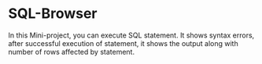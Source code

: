 # SQL-Browser
In this Mini-project, you can execute SQL statement. It shows syntax errors, after successful execution of statement, it shows the output along with number of rows affected by statement.
